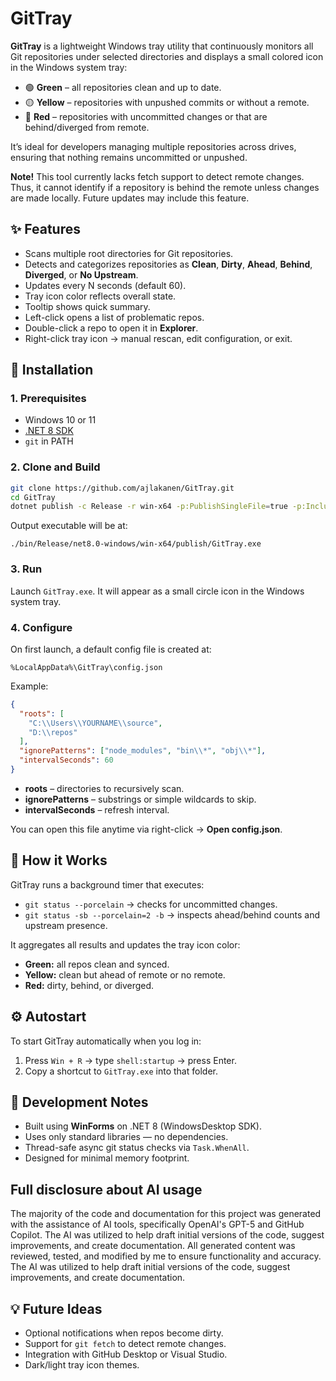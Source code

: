 # GitTray

**GitTray** is a lightweight Windows tray utility that continuously monitors all Git repositories under selected directories and displays a small colored icon in the Windows system tray:

- 🟢 **Green** – all repositories clean and up to date.
- 🟡 **Yellow** – repositories with unpushed commits or without a remote.
- 🔴 **Red** – repositories with uncommitted changes or that are behind/diverged from remote.

It’s ideal for developers managing multiple repositories across drives, ensuring that nothing remains uncommitted or unpushed.

**Note!** This tool currently lacks fetch support to detect remote changes. Thus, it cannot identify if a repository is behind the remote unless changes are made locally. Future updates may include this feature.

## ✨ Features

- Scans multiple root directories for Git repositories.
- Detects and categorizes repositories as **Clean**, **Dirty**, **Ahead**, **Behind**, **Diverged**, or **No Upstream**.
- Updates every N seconds (default 60).
- Tray icon color reflects overall state.
- Tooltip shows quick summary.
- Left-click opens a list of problematic repos.
- Double-click a repo to open it in **Explorer**.
- Right-click tray icon → manual rescan, edit configuration, or exit.

## 🚀 Installation

### 1. Prerequisites
- Windows 10 or 11
- [.NET 8 SDK](https://dotnet.microsoft.com/download/dotnet/8.0)
- `git` in PATH

### 2. Clone and Build
```bash
git clone https://github.com/ajlakanen/GitTray.git
cd GitTray
dotnet publish -c Release -r win-x64 -p:PublishSingleFile=true -p:IncludeNativeLibrariesForSelfExtract=true
```
Output executable will be at:
```
./bin/Release/net8.0-windows/win-x64/publish/GitTray.exe
```

### 3. Run
Launch `GitTray.exe`. It will appear as a small circle icon in the Windows system tray.

### 4. Configure
On first launch, a default config file is created at:
```
%LocalAppData%\GitTray\config.json
```

Example:
```json
{
  "roots": [
    "C:\\Users\\YOURNAME\\source",
    "D:\\repos"
  ],
  "ignorePatterns": ["node_modules", "bin\\*", "obj\\*"],
  "intervalSeconds": 60
}
```
- **roots** – directories to recursively scan.
- **ignorePatterns** – substrings or simple wildcards to skip.
- **intervalSeconds** – refresh interval.

You can open this file anytime via right-click → **Open config.json**.

## 🧠 How it Works
GitTray runs a background timer that executes:
- `git status --porcelain` → checks for uncommitted changes.
- `git status -sb --porcelain=2 -b` → inspects ahead/behind counts and upstream presence.

It aggregates all results and updates the tray icon color:
- **Green:** all repos clean and synced.
- **Yellow:** clean but ahead of remote or no remote.
- **Red:** dirty, behind, or diverged.

## ⚙️ Autostart

To start GitTray automatically when you log in:
1. Press `Win + R` → type `shell:startup` → press Enter.
2. Copy a shortcut to `GitTray.exe` into that folder.

## 🧪 Development Notes

- Built using **WinForms** on .NET 8 (WindowsDesktop SDK).
- Uses only standard libraries — no dependencies.
- Thread-safe async git status checks via `Task.WhenAll`.
- Designed for minimal memory footprint.

## Full disclosure about AI usage

The majority of the code and documentation for this project was generated with the assistance of AI tools, specifically OpenAI's GPT-5 and GitHub Copilot. The AI was utilized to help draft initial versions of the code, suggest improvements, and create documentation. All generated content was reviewed, tested, and modified by me to ensure functionality and accuracy. The AI was utilized to help draft initial versions of the code, suggest improvements, and create documentation. 

## 💡 Future Ideas

- Optional notifications when repos become dirty.
- Support for `git fetch` to detect remote changes.
- Integration with GitHub Desktop or Visual Studio.
- Dark/light tray icon themes.